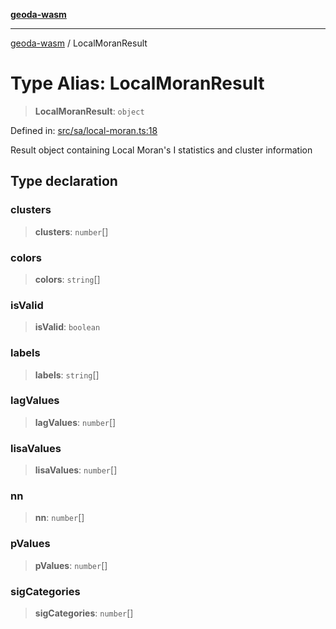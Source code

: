 [**geoda-wasm**](../README.md)

***

[geoda-wasm](../globals.md) / LocalMoranResult

# Type Alias: LocalMoranResult

> **LocalMoranResult**: `object`

Defined in: [src/sa/local-moran.ts:18](https://github.com/GeoDaCenter/geoda-lib/blob/0ad3977fd23db605b1dc766f99d329a28ef59f68/src/js/src/sa/local-moran.ts#L18)

Result object containing Local Moran's I statistics and cluster information

## Type declaration

### clusters

> **clusters**: `number`[]

### colors

> **colors**: `string`[]

### isValid

> **isValid**: `boolean`

### labels

> **labels**: `string`[]

### lagValues

> **lagValues**: `number`[]

### lisaValues

> **lisaValues**: `number`[]

### nn

> **nn**: `number`[]

### pValues

> **pValues**: `number`[]

### sigCategories

> **sigCategories**: `number`[]
